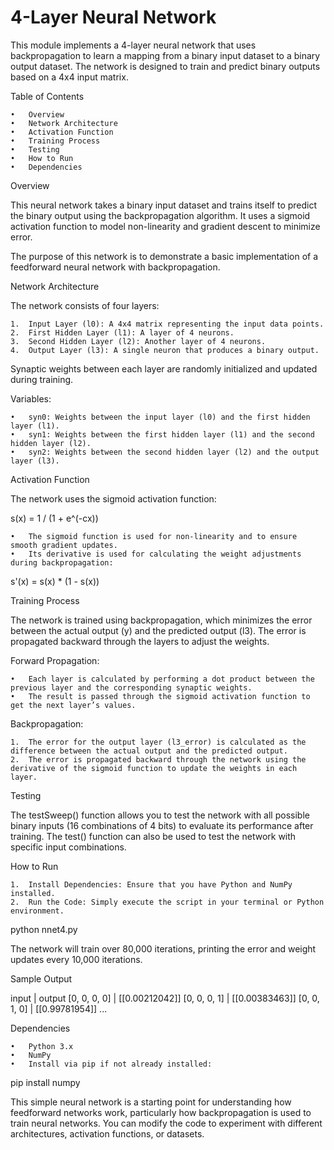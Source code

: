 # 4-Layer Neural Network

This module implements a 4-layer neural network that uses backpropagation to learn a mapping from a binary input dataset to a binary output dataset. The network is designed to train and predict binary outputs based on a 4x4 input matrix.

Table of Contents

	•	Overview
	•	Network Architecture
	•	Activation Function
	•	Training Process
	•	Testing
	•	How to Run
	•	Dependencies

Overview

This neural network takes a binary input dataset and trains itself to predict the binary output using the backpropagation algorithm. It uses a sigmoid activation function to model non-linearity and gradient descent to minimize error.

The purpose of this network is to demonstrate a basic implementation of a feedforward neural network with backpropagation.

Network Architecture

The network consists of four layers:

	1.	Input Layer (l0): A 4x4 matrix representing the input data points.
	2.	First Hidden Layer (l1): A layer of 4 neurons.
	3.	Second Hidden Layer (l2): Another layer of 4 neurons.
	4.	Output Layer (l3): A single neuron that produces a binary output.

Synaptic weights between each layer are randomly initialized and updated during training.

Variables:

	•	syn0: Weights between the input layer (l0) and the first hidden layer (l1).
	•	syn1: Weights between the first hidden layer (l1) and the second hidden layer (l2).
	•	syn2: Weights between the second hidden layer (l2) and the output layer (l3).

Activation Function

The network uses the sigmoid activation function:

s(x) = 1 / (1 + e^(-cx))

	•	The sigmoid function is used for non-linearity and to ensure smooth gradient updates.
	•	Its derivative is used for calculating the weight adjustments during backpropagation:

s'(x) = s(x) * (1 - s(x))

Training Process

The network is trained using backpropagation, which minimizes the error between the actual output (y) and the predicted output (l3). The error is propagated backward through the layers to adjust the weights.

Forward Propagation:

	•	Each layer is calculated by performing a dot product between the previous layer and the corresponding synaptic weights.
	•	The result is passed through the sigmoid activation function to get the next layer’s values.

Backpropagation:

	1.	The error for the output layer (l3_error) is calculated as the difference between the actual output and the predicted output.
	2.	The error is propagated backward through the network using the derivative of the sigmoid function to update the weights in each layer.

Testing

The testSweep() function allows you to test the network with all possible binary inputs (16 combinations of 4 bits) to evaluate its performance after training. The test() function can also be used to test the network with specific input combinations.

How to Run

	1.	Install Dependencies: Ensure that you have Python and NumPy installed.
	2.	Run the Code: Simply execute the script in your terminal or Python environment.

python nnet4.py

The network will train over 80,000 iterations, printing the error and weight updates every 10,000 iterations.

Sample Output

 input       | output
[0, 0, 0, 0] | [[0.00212042]]
[0, 0, 0, 1] | [[0.00383463]]
[0, 0, 1, 0] | [[0.99781954]]
...

Dependencies

	•	Python 3.x
	•	NumPy
	•	Install via pip if not already installed:

pip install numpy

This simple neural network is a starting point for understanding how feedforward networks work, particularly how backpropagation is used to train neural networks. You can modify the code to experiment with different architectures, activation functions, or datasets.

